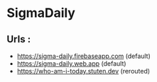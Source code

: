 # SigmaDaily

## Urls : 

 - https://sigma-daily.firebaseapp.com (default)
 - https://sigma-daily.web.app (default)
 - https://who-am-i-today.stuten.dev (rerouted)
